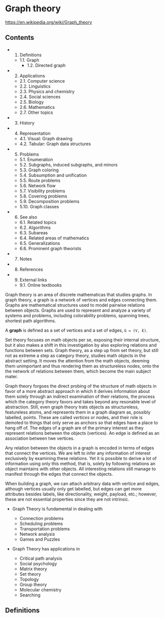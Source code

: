 # Graph theory

https://en.wikipedia.org/wiki/Graph_theory

## Contents

- 1. Definitions
  - 1.1. Graph
    - 1.2. Directed graph
- 2. Applications
  - 2.1. Computer science
  - 2.2. Linguistics
  - 2.3. Physics and chemistry
  - 2.4. Social sciences
  - 2.5. Biology
  - 2.6. Mathematics
  - 2.7. Other topics
- 3. History
- 4. Representation
  - 4.1. Visual: Graph drawing
  - 4.2. Tabular: Graph data structures
- 5. Problems
  - 5.1. Enumeration
  - 5.2. Subgraphs, induced subgraphs, and minors
  - 5.3. Graph coloring
  - 5.4. Subsumption and unification
  - 5.5. Route problems
  - 5.6. Network flow
  - 5.7. Visibility problems
  - 5.8. Covering problems
  - 5.9. Decomposition problems
  - 5.10. Graph classes
- 6. See also
  - 6.1. Related topics
  - 6.2. Algorithms
  - 6.3. Subareas
  - 6.4. Related areas of mathematics
  - 6.5. Generalizations
  - 6.6. Prominent graph theorists
- 7. Notes
- 8. References
- 9. External links
  - 9.1. Online textbooks




Graph theory is an area of discrete mathematicas that studies graphs. In graph theory, a graph is a network of vertices and edges connecting them. Graphs are mathematical structures used to model pairwise relations between objects. Graphs are used to represent and analyze a variety of systems and problems, including colorability problems, spanning trees, shortest path algorithms.

A **graph** is defined as a set of vertices and a set of edges, `G = (V, E)`.


Set theory focuses on math objects per se, exposing their internal structure, but it also makes a shift in this investigation by also exploring relations and functions between sets. Graph theory, as a step up from set theory, but still not as extreme a step as category theory, studies math objects in the abstract setting. It moves the attention from the math objects, deeming them unimportant and thus rendering them as structureless nodes, onto the the network of relations between them, which become the main subject mater.

Graph theory forgoes the direct probing of the structure of math objects in favor of a more abstract approach in which it derives information about them solely through an indirect examination of their relations, the process which the category theory favors and takes beyond any resonable level of abstraction. Still, even graph theory trats objects as structureless, featureless atoms, and represents them in a graph diagram as, possibly labelled, points. These are called *vertices* or nodes, and their role is demoted to things that only serve as anchors so that edges have a place to hang off of. The edges of a graph are of the primary interest as they represent relations between the objects (vertices). An edge is defined as an association between twe vertices.

Any relation between the objects in a graph is encoded in terms of edges that connect the vertices. We are left to infer any information of interest exclusively by examining these relations. Yet it is possible to derive a lot of information using only this method, that is, solely by following relations an object maintains with other objects. All interesting relations still manage to manifest through the edges that connect the objects.

When building a graph, we can attach arbitrary data with vertice and edges, although vertices usually only get labelled, but edges can get more attributes besides labels, like directionality, weight, payload, etc.; however, these are not essential properties since they are not intrinsic.


* Graph Theory is fundamental in dealing with
  - Connection problems
  - Scheduling problems
  - Transportation problems
  - Network analysis
  - Games and Puzzles

* Graph Theory has applications in
  - Critical path analysis
  - Social psychology
  - Matrix theory
  - Set theory
  - Topology
  - Group theory
  - Molecular chemistry
  - Searching

## Definitions
